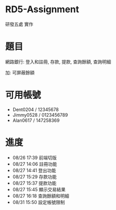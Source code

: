 # RD5-Assignment
研發五處 實作

# 題目
網路銀行: 登入和註冊, 存款, 提款, 查詢餘額, 查詢明細

加: 可屏蔽餘額

# 可用帳號
- Dent0204 / 12345678
- Jimmy0528 / 0123456789
- Alan0617 / 147258369

# 進度
- 08/26 17:39 前端切版
- 08/27 14:06 註冊功能
- 08/27 14:41 登出功能
- 08/27 15:29 存款功能
- 08/27 15:37 提款功能
- 08/27 15:45 顯示交易結果
- 08/27 16:18 查詢餘額和明細
- 08/31 15:50 設定帳號限制